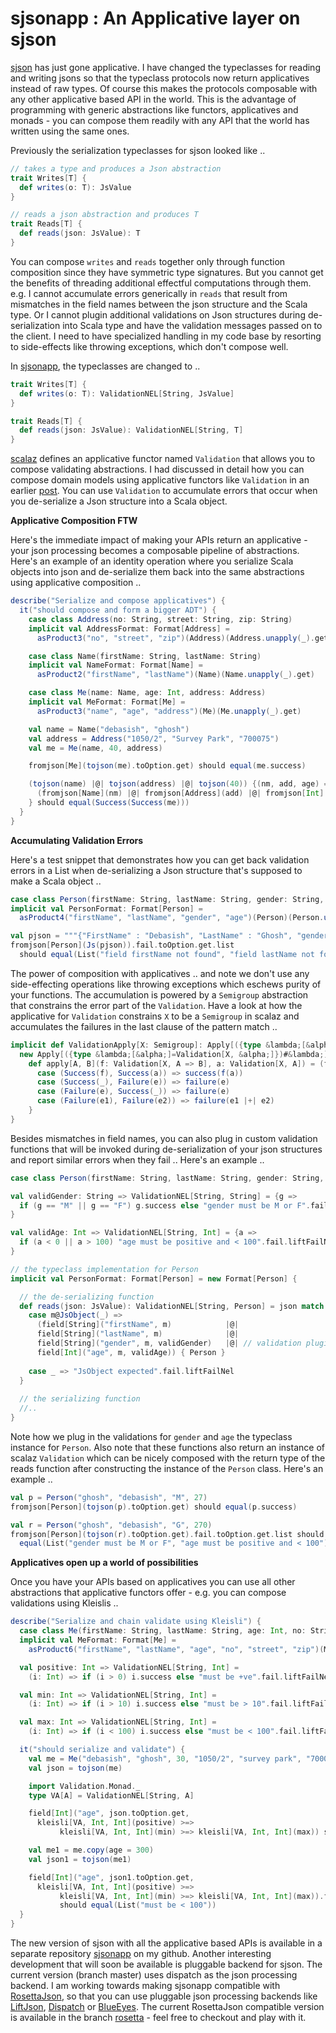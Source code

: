 # sjsonapp : An Applicative layer on sjson

<a HREF="https://github.com/debasishg/sjson">sjson</A> has just gone applicative. I have changed the typeclasses for reading and writing jsons so that the typeclass protocols now return applicatives instead of raw types. Of course this makes the protocols composable with any other applicative based API in the world. This is the advantage of programming with generic abstractions like functors, applicatives and monads - you can compose them readily with any API that the world has written using the same ones.

Previously the serialization typeclasses for sjson looked like ..

```scala
// takes a type and produces a Json abstraction
trait Writes[T] {
  def writes(o: T): JsValue
}

// reads a json abstraction and produces T
trait Reads[T] {
  def reads(json: JsValue): T
}
```

You can compose `writes` and `reads` together only through function composition since they have symmetric type signatures. But you cannot get the benefits of threading additional effectful computations through them. e.g. I cannot accumulate errors generically in `reads` that result from mismatches in the field names between the json structure and the Scala type. Or I cannot plugin additional validations on Json structures during de-serialization into Scala type and have the validation messages passed on to the client. I need to have specialized handling in my code base by resorting to side-effects like throwing exceptions, which don't compose well.

In <a HREF="https://github.com/debasishg/sjsonapp">sjsonapp</A>, the typeclasses are changed to ..

```scala
trait Writes[T] {
  def writes(o: T): ValidationNEL[String, JsValue]
}

trait Reads[T] {
  def reads(json: JsValue): ValidationNEL[String, T]
}
```

<a HREF="https://github.com/scalaz/scalaz">scalaz</A> defines an applicative functor named `Validation` that allows you to compose validating abstractions. I had discussed in detail how you can compose domain models using applicative functors like `Validation` in an earlier <a HREF="http://debasishg.blogspot.in/2010/12/composable-domain-models-using-scalaz.html">post</A>. You can use `Validation` to accumulate errors that occur when you de-serialize a Json structure into a Scala object.

<b>Applicative Composition FTW</B>

Here's the immediate impact of making your APIs return an applicative - your json processing becomes a composable pipeline of abstractions. Here's an example of an identity operation where you serialize Scala objects into json and de-serialize them back into the same abstractions using applicative composition ..

```scala
describe("Serialize and compose applicatives") {
  it("should compose and form a bigger ADT") {
    case class Address(no: String, street: String, zip: String)
    implicit val AddressFormat: Format[Address] =
      asProduct3("no", "street", "zip")(Address)(Address.unapply(_).get)

    case class Name(firstName: String, lastName: String)
    implicit val NameFormat: Format[Name] =
      asProduct2("firstName", "lastName")(Name)(Name.unapply(_).get)

    case class Me(name: Name, age: Int, address: Address)
    implicit val MeFormat: Format[Me] =
      asProduct3("name", "age", "address")(Me)(Me.unapply(_).get)

    val name = Name("debasish", "ghosh")
    val address = Address("1050/2", "Survey Park", "700075")
    val me = Me(name, 40, address)

    fromjson[Me](tojson(me).toOption.get) should equal(me.success)

    (tojson(name) |@| tojson(address) |@| tojson(40)) {(nm, add, age) =>
      (fromjson[Name](nm) |@| fromjson[Address](add) |@| fromjson[Int](age)) {(n, ad, ag) => Me(n, ag, ad)}
    } should equal(Success(Success(me)))
  }
}
```

<b>Accumulating Validation Errors</B>

Here's a test snippet that demonstrates how you can get back validation errors in a List when de-serializing a Json structure that's supposed to make a Scala object ..

```scala
case class Person(firstName: String, lastName: String, gender: String, age: Int)
implicit val PersonFormat: Format[Person] =
  asProduct4("firstName", "lastName", "gender", "age")(Person)(Person.unapply(_).get)

val pjson = """{"FirstName" : "Debasish", "LastName" : "Ghosh", "gender": "M", "age": 40}"""
fromjson[Person](Js(pjson)).fail.toOption.get.list 
  should equal(List("field firstName not found", "field lastName not found"))
```

The power of composition with applicatives .. and note we don't use any side-effecting operations like throwing exceptions which eschews purity of your functions. The accumulation is powered by a `Semigroup` abstraction that constrains the error part of the `Validation`. Have a look at how the applicative for `Validation` constrains `X` to be a `Semigroup` in scalaz and accumulates the failures in the last clause of the pattern match ..

```scala
implicit def ValidationApply[X: Semigroup]: Apply[({type &lambda;[&alpha;]=Validation[X, &alpha;]})#&lambda;] = 
  new Apply[({type &lambda;[&alpha;]=Validation[X, &alpha;]})#&lambda;] {
    def apply[A, B](f: Validation[X, A => B], a: Validation[X, A]) = (f, a) match {
      case (Success(f), Success(a)) => success(f(a))
      case (Success(_), Failure(e)) => failure(e)
      case (Failure(e), Success(_)) => failure(e)
      case (Failure(e1), Failure(e2)) => failure(e1 |+| e2)
    }
}
```

Besides mismatches in field names, you can also plug in custom validation functions that will be invoked during de-serialization of your json structures and report similar errors when they fail .. Here's an example ..

```scala
case class Person(firstName: String, lastName: String, gender: String, age: Int)

val validGender: String => ValidationNEL[String, String] = {g =>
  if (g == "M" || g == "F") g.success else "gender must be M or F".fail.liftFailNel
}

val validAge: Int => ValidationNEL[String, Int] = {a =>
  if (a < 0 || a > 100) "age must be positive and < 100".fail.liftFailNel else a.success
}

// the typeclass implementation for Person
implicit val PersonFormat: Format[Person] = new Format[Person] {

  // the de-serializing function
  def reads(json: JsValue): ValidationNEL[String, Person] = json match {
    case m@JsObject(_) =>
      (field[String]("firstName", m)            |@|
      field[String]("lastName", m)              |@|
      field[String]("gender", m, validGender)   |@| // validation plugin
      field[Int]("age", m, validAge)) { Person }
  
    case _ => "JsObject expected".fail.liftFailNel
  }
  
  // the serializing function 
  //..
}
```

Note how we plug in the validations for `gender` and `age` the typeclass instance for `Person`. Also note that these functions also return an instance of scalaz `Validation` which can be nicely composed with the return type of the reads function after constructing the instance of the `Person` class. Here's an example ..

```scala
val p = Person("ghosh", "debasish", "M", 27)
fromjson[Person](tojson(p).toOption.get) should equal(p.success)

val r = Person("ghosh", "debasish", "G", 270)
fromjson[Person](tojson(r).toOption.get).fail.toOption.get.list should 
  equal(List("gender must be M or F", "age must be positive and < 100"))
```

<b>Applicatives open up a world of possibilities</B>


Once you have your APIs based on applicatives you can use all other abstractions that applicative functors offer - e.g. you can compose validations using Kleislis ..

```scala
describe("Serialize and chain validate using Kleisli") {
  case class Me(firstName: String, lastName: String, age: Int, no: String, street: String, zip: String)
  implicit val MeFormat: Format[Me] =
    asProduct6("firstName", "lastName", "age", "no", "street", "zip")(Me)(Me.unapply(_).get)

  val positive: Int => ValidationNEL[String, Int] =
    (i: Int) => if (i > 0) i.success else "must be +ve".fail.liftFailNel

  val min: Int => ValidationNEL[String, Int] =
    (i: Int) => if (i > 10) i.success else "must be > 10".fail.liftFailNel

  val max: Int => ValidationNEL[String, Int] =
    (i: Int) => if (i < 100) i.success else "must be < 100".fail.liftFailNel

  it("should serialize and validate") {
    val me = Me("debasish", "ghosh", 30, "1050/2", "survey park", "700075")
    val json = tojson(me)

    import Validation.Monad._
    type VA[A] = ValidationNEL[String, A]

    field[Int]("age", json.toOption.get,
      kleisli[VA, Int, Int](positive) >=> 
           kleisli[VA, Int, Int](min) >=> kleisli[VA, Int, Int](max)) should equal(30.success)

    val me1 = me.copy(age = 300)
    val json1 = tojson(me1)

    field[Int]("age", json1.toOption.get,
      kleisli[VA, Int, Int](positive) >=> 
           kleisli[VA, Int, Int](min) >=> kleisli[VA, Int, Int](max)).fail.toOption.get.list 
           should equal(List("must be < 100"))
  }
}
```
The new version of sjson with all the applicative based APIs is available in a separate repository <a href="https://github.com/debasishg/sjsonapp">sjsonapp</a> on my github. Another interesting development that will soon be available is pluggable backend for sjson. The current version (branch master) uses dispatch as the json processing backend. I am working towards making sjsonapp compatible with <a HREF="https://github.com/jdegoes/RosettaJson">RosettaJson</A>, so that you can use pluggable json processing backends like <a HREF="https://github.com/lift/lift/tree/master/framework/lift-base/lift-json/">LiftJson</A>, <a HREF="http://dispatch.databinder.net/Dispatch.html">Dispatch</A> or <a HREF="https://github.com/jdegoes/blueeyes">BlueEyes</A>. The current RosettaJson compatible version is available in the branch <a HREF="https://github.com/debasishg/sjsonapp/tree/rosetta">rosetta</A> - feel free to checkout and play with it.


